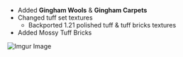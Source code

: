 
* Added **Gingham Wools** & **Gingham Carpets**
* Changed tuff set textures
  * Backported 1.21 polished tuff & tuff bricks textures
* Added Mossy Tuff Bricks

![Imgur Image](https://i.imgur.com/Olt2guj.png)

